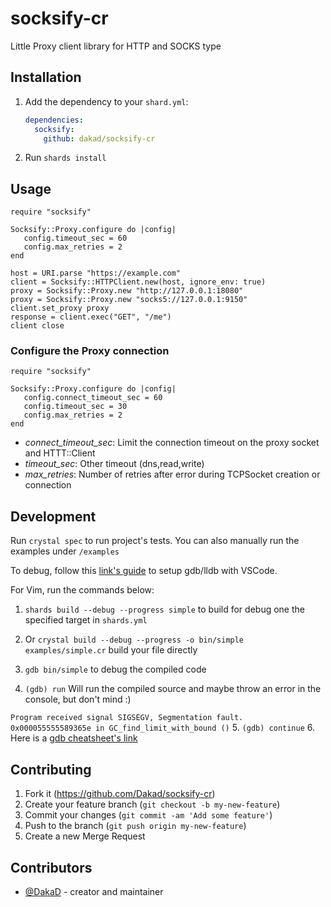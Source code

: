 # socksify-cr

Little Proxy client library for HTTP and SOCKS type

## Installation

1. Add the dependency to your `shard.yml`:

   ```yaml
   dependencies:
     socksify:
       github: dakad/socksify-cr
   ```

2. Run `shards install`

## Usage

```crystal
require "socksify"

Socksify::Proxy.configure do |config|
   config.timeout_sec = 60
   config.max_retries = 2
end

host = URI.parse "https://example.com"
client = Socksify::HTTPClient.new(host, ignore_env: true)
proxy = Socksify::Proxy.new "http://127.0.0.1:18080"
proxy = Socksify::Proxy.new "socks5://127.0.0.1:9150"
client.set_proxy proxy
response = client.exec("GET", "/me")
client close
```

### Configure the Proxy connection
```crystal
require "socksify"

Socksify::Proxy.configure do |config|
   config.connect_timeout_sec = 60
   config.timeout_sec = 30
   config.max_retries = 2
end
```

* _connect_timeout_sec_: Limit the connection timeout on the proxy socket and HTTT::Client 
* _timeout_sec_: Other timeout (dns,read,write) 
* _max_retries_: Number of retries after error during TCPSocket creation or connection

## Development

Run ``crystal spec`` to run project's tests. You can also manually run the examples under ``/examples``

To debug, follow this [link's guide](https://github.com/amberframework/docs/blob/29560f6/examples/crystal-debug.md) to setup gdb/lldb with VSCode.

For Vim, run the commands below:

1. ``shards build --debug --progress simple`` to build for debug one the specified target in ``shards.yml``

2. Or ``crystal build --debug --progress -o bin/simple examples/simple.cr`` build your file directly

3. ``gdb bin/simple`` to debug the compiled code

4. ``(gdb) run`` Will run the compiled source and maybe throw an error in the console, but don't mind :)

``
Program received signal SIGSEGV, Segmentation fault.
0x000055555589365e in GC_find_limit_with_bound ()
``
5. ``(gdb) continue``
6. Here is a [gdb cheatsheet's link](https://gist.github.com/Dakad/7fedabcbb3f9b2cc2d1af76c665a4839)

## Contributing

1. Fork it (<https://github.com/Dakad/socksify-cr>)
2. Create your feature branch (`git checkout -b my-new-feature`)
3. Commit your changes (`git commit -am 'Add some feature'`)
4. Push to the branch (`git push origin my-new-feature`)
5. Create a new Merge Request

## Contributors

- [@DakaD](https://github.com/your-github-user) - creator and maintainer
